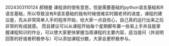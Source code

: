 2024303110124 郝栩曼
课程讲的很有意思，但是需要基础的python语言基础和R语言基础，所以导致没有R语言基础的我有时候很难实时跟老师的进度，课程的建议是，先从非常简单入手的程序开始，给大家一点自信心，自己真的运行出来之后非常的有成就感。
而且建议可以从课程开始每个星期都布置一些易上手并且能掌握课程知识的作业，可以使大家更快掌握当周课程的主要内容，适当提问（并说明回答的好或者积极参与）可以添加课程分数，大家会更积极参与。
